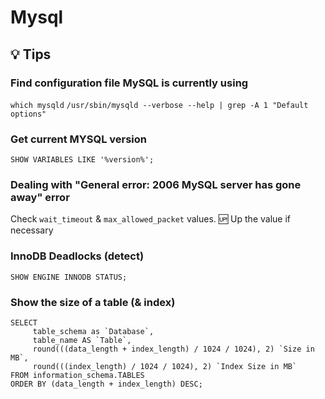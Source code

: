 # Mysql

## :bulb: Tips

### Find configuration file MySQL is currently using
`which mysqld`
`/usr/sbin/mysqld --verbose --help | grep -A 1 "Default options"`

### Get current MYSQL version
`SHOW VARIABLES LIKE '%version%';`

### Dealing with "General error: 2006 MySQL server has gone away" error
Check `wait_timeout` & `max_allowed_packet` values. :up: Up the value if necessary

### InnoDB Deadlocks (detect)
`SHOW ENGINE INNODB STATUS;`

### Show the size of a table (& index)
```
SELECT 
     table_schema as `Database`, 
     table_name AS `Table`, 
     round(((data_length + index_length) / 1024 / 1024), 2) `Size in MB`,
     round(((index_length) / 1024 / 1024), 2) `Index Size in MB`
FROM information_schema.TABLES 
ORDER BY (data_length + index_length) DESC;
```
